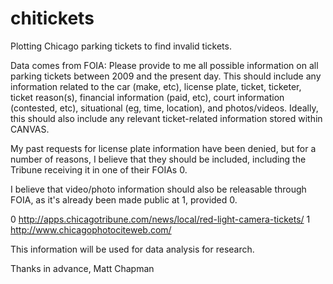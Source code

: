 # chitickets
Plotting Chicago parking tickets to find invalid tickets. 

Data comes from FOIA:
Please provide to me all possible information on all parking tickets between 2009 and the present day. This should include any information related to the car (make, etc), license plate, ticket, ticketer, ticket reason(s), financial information (paid, etc), court information (contested, etc), situational (eg, time, location), and photos/videos.  Ideally, this should also include any relevant ticket-related information stored within CANVAS.

My past requests for license plate information have been denied, but for a number of reasons, I believe that they should be included, including the Tribune receiving it in one of their FOIAs 0.

I believe that video/photo information should also be releasable through FOIA, as it's already been made public at 1, provided 0.

0 http://apps.chicagotribune.com/news/local/red-light-camera-tickets/
1 http://www.chicagophotociteweb.com/ 

This information will be used for data analysis for research.

Thanks in advance,
Matt Chapman
